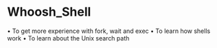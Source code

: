 # Whoosh_Shell
• To get more experience with fork, wait and exec • To learn how shells work • To learn about the Unix search path
